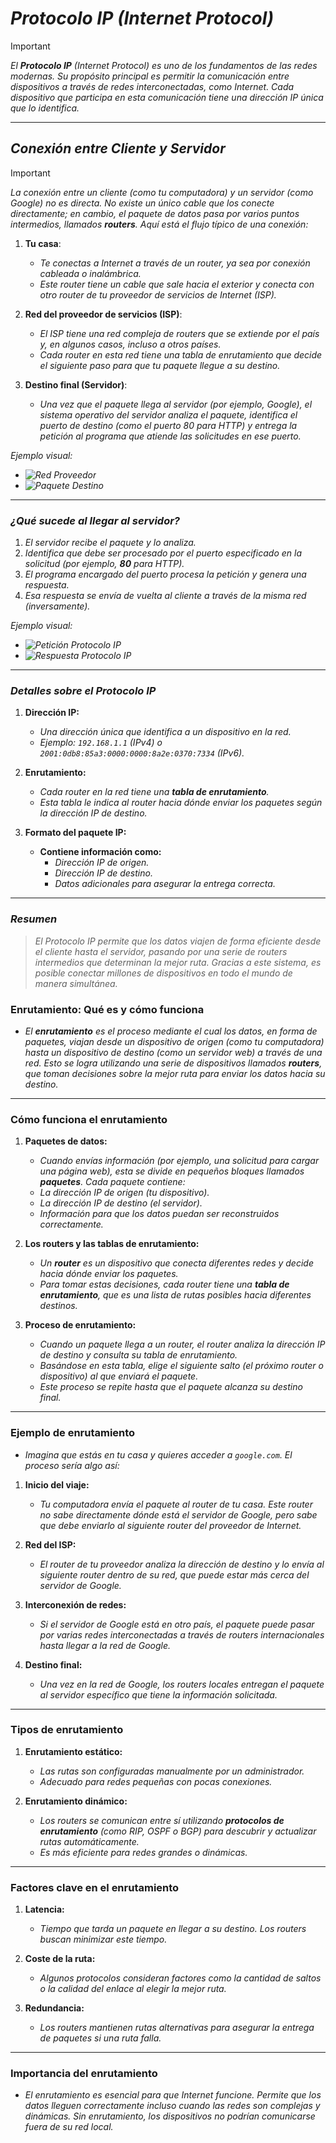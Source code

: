 <!-- Author: Daniel Benjamin Perez Morales -->
<!-- GitHub: https://github.com/DanielBenjaminPerezMoralesDev13 -->
<!-- GitLab: https://gitlab.com/DanielBenjaminPerezMoralesDev13 -->
<!-- Email: danielperezdev@proton.me -->

# ***Protocolo IP (Internet Protocol)***

> [!IMPORTANT]
> *El **Protocolo IP** (Internet Protocol) es uno de los fundamentos de las redes modernas. Su propósito principal es permitir la comunicación entre dispositivos a través de redes interconectadas, como Internet. Cada dispositivo que participa en esta comunicación tiene una dirección IP única que lo identifica.*

---

## ***Conexión entre Cliente y Servidor***

> [!IMPORTANT]
> *La conexión entre un cliente (como tu computadora) y un servidor (como Google) no es directa. No existe un único cable que los conecte directamente; en cambio, el paquete de datos pasa por varios puntos intermedios, llamados **routers**. Aquí está el flujo típico de una conexión:*

1. **Tu casa**:  
   - *Te conectas a Internet a través de un router, ya sea por conexión cableada o inalámbrica.*
   - *Este router tiene un cable que sale hacia el exterior y conecta con otro router de tu proveedor de servicios de Internet (ISP).*

2. **Red del proveedor de servicios (ISP)**:  
   - *El ISP tiene una red compleja de routers que se extiende por el país y, en algunos casos, incluso a otros países.*
   - *Cada router en esta red tiene una tabla de enrutamiento que decide el siguiente paso para que tu paquete llegue a su destino.*

3. **Destino final (Servidor)**:  
   - *Una vez que el paquete llega al servidor (por ejemplo, Google), el sistema operativo del servidor analiza el paquete, identifica el puerto de destino (como el puerto 80 para HTTP) y entrega la petición al programa que atiende las solicitudes en ese puerto.*

*Ejemplo visual:*  

- *![Red Proveedor](/Images/RedProvedor.png "/Images/RedProvedor.png")*
- *![Paquete Destino](/Images/PaqueteDestino.png "/Images/PaqueteDestino.png")*

---

### ***¿Qué sucede al llegar al servidor?***

1. *El servidor recibe el paquete y lo analiza.*
2. *Identifica que debe ser procesado por el puerto especificado en la solicitud (por ejemplo, **80** para HTTP).*
3. *El programa encargado del puerto procesa la petición y genera una respuesta.*
4. *Esa respuesta se envía de vuelta al cliente a través de la misma red (inversamente).*

*Ejemplo visual:*  

- *![Petición Protocolo IP](/Images/PeticionProtocoloIP.png "/Images/PeticionProtocoloIP.png")*
- *![Respuesta Protocolo IP](/Images/RespuestaProtocoloIP.png "/Images/RespuestaProtocoloIP.png")*

---

### ***Detalles sobre el Protocolo IP***

1. **Dirección IP:**  
   - *Una dirección única que identifica a un dispositivo en la red.*
   - *Ejemplo: `192.168.1.1` (IPv4) o `2001:0db8:85a3:0000:0000:8a2e:0370:7334` (IPv6).*

2. **Enrutamiento:**  
   - *Cada router en la red tiene una **tabla de enrutamiento**.*
   - *Esta tabla le indica al router hacia dónde enviar los paquetes según la dirección IP de destino.*

3. **Formato del paquete IP:**  
   - **Contiene información como:**
     - *Dirección IP de origen.*
     - *Dirección IP de destino.*
     - *Datos adicionales para asegurar la entrega correcta.*

---

### ***Resumen***

> *El Protocolo IP permite que los datos viajen de forma eficiente desde el cliente hasta el servidor, pasando por una serie de routers intermedios que determinan la mejor ruta. Gracias a este sistema, es posible conectar millones de dispositivos en todo el mundo de manera simultánea.*

### **Enrutamiento: Qué es y cómo funciona**

- *El **enrutamiento** es el proceso mediante el cual los datos, en forma de paquetes, viajan desde un dispositivo de origen (como tu computadora) hasta un dispositivo de destino (como un servidor web) a través de una red. Esto se logra utilizando una serie de dispositivos llamados **routers**, que toman decisiones sobre la mejor ruta para enviar los datos hacia su destino.*

---

### **Cómo funciona el enrutamiento**

1. **Paquetes de datos:**  
   - *Cuando envías información (por ejemplo, una solicitud para cargar una página web), esta se divide en pequeños bloques llamados **paquetes**. Cada paquete contiene:*
   - *La dirección IP de origen (tu dispositivo).*
   - *La dirección IP de destino (el servidor).*
   - *Información para que los datos puedan ser reconstruidos correctamente.*

2. **Los routers y las tablas de enrutamiento:**  
   - *Un **router** es un dispositivo que conecta diferentes redes y decide hacia dónde enviar los paquetes.*
   - *Para tomar estas decisiones, cada router tiene una **tabla de enrutamiento**, que es una lista de rutas posibles hacia diferentes destinos.*

3. **Proceso de enrutamiento:**  
   - *Cuando un paquete llega a un router, el router analiza la dirección IP de destino y consulta su tabla de enrutamiento.*
   - *Basándose en esta tabla, elige el siguiente salto (el próximo router o dispositivo) al que enviará el paquete.*
   - *Este proceso se repite hasta que el paquete alcanza su destino final.*

---

### **Ejemplo de enrutamiento**

- *Imagina que estás en tu casa y quieres acceder a `google.com`. El proceso sería algo así:*

1. **Inicio del viaje:**  
   - *Tu computadora envía el paquete al router de tu casa. Este router no sabe directamente dónde está el servidor de Google, pero sabe que debe enviarlo al siguiente router del proveedor de Internet.*

2. **Red del ISP:**  
   - *El router de tu proveedor analiza la dirección de destino y lo envía al siguiente router dentro de su red, que puede estar más cerca del servidor de Google.*

3. **Interconexión de redes:**  
   - *Si el servidor de Google está en otro país, el paquete puede pasar por varias redes interconectadas a través de routers internacionales hasta llegar a la red de Google.*

4. **Destino final:**  
   - *Una vez en la red de Google, los routers locales entregan el paquete al servidor específico que tiene la información solicitada.*

---

### **Tipos de enrutamiento**

1. **Enrutamiento estático:**  
   - *Las rutas son configuradas manualmente por un administrador.*
   - *Adecuado para redes pequeñas con pocas conexiones.*

2. **Enrutamiento dinámico:**  
   - *Los routers se comunican entre sí utilizando **protocolos de enrutamiento** (como RIP, OSPF o BGP) para descubrir y actualizar rutas automáticamente.*
   - *Es más eficiente para redes grandes o dinámicas.*

---

### **Factores clave en el enrutamiento**

1. **Latencia:**  
   - *Tiempo que tarda un paquete en llegar a su destino. Los routers buscan minimizar este tiempo.*

2. **Coste de la ruta:**  
   - *Algunos protocolos consideran factores como la cantidad de saltos o la calidad del enlace al elegir la mejor ruta.*

3. **Redundancia:**  
   - *Los routers mantienen rutas alternativas para asegurar la entrega de paquetes si una ruta falla.*

---

### **Importancia del enrutamiento**

- *El enrutamiento es esencial para que Internet funcione. Permite que los datos lleguen correctamente incluso cuando las redes son complejas y dinámicas. Sin enrutamiento, los dispositivos no podrían comunicarse fuera de su red local.*
